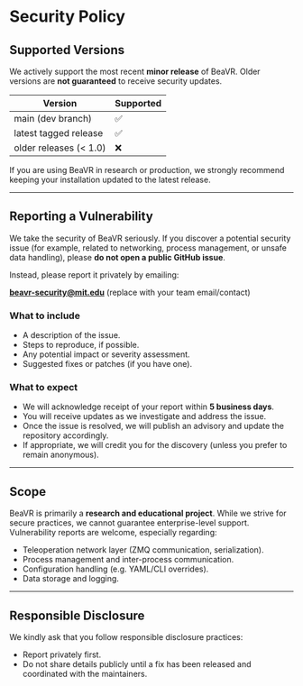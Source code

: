 # Security Policy

## Supported Versions

We actively support the most recent **minor release** of BeaVR. Older versions are **not guaranteed** to receive security updates.

| Version   | Supported          |
| --------- | ------------------ |
| main (dev branch) | :white_check_mark: |
| latest tagged release | :white_check_mark: |
| older releases (< 1.0) | :x:                |

If you are using BeaVR in research or production, we strongly recommend keeping your installation updated to the latest release.

---

## Reporting a Vulnerability

We take the security of BeaVR seriously. If you discover a potential security issue (for example, related to networking, process management, or unsafe data handling), please **do not open a public GitHub issue**.

Instead, please report it privately by emailing:

**beavr-security@mit.edu** (replace with your team email/contact)

### What to include
- A description of the issue.
- Steps to reproduce, if possible.
- Any potential impact or severity assessment.
- Suggested fixes or patches (if you have one).

### What to expect
- We will acknowledge receipt of your report within **5 business days**.
- You will receive updates as we investigate and address the issue.
- Once the issue is resolved, we will publish an advisory and update the repository accordingly.
- If appropriate, we will credit you for the discovery (unless you prefer to remain anonymous).

---

## Scope

BeaVR is primarily a **research and educational project**. While we strive for secure practices, we cannot guarantee enterprise-level support. Vulnerability reports are welcome, especially regarding:
- Teleoperation network layer (ZMQ communication, serialization).
- Process management and inter-process communication.
- Configuration handling (e.g. YAML/CLI overrides).
- Data storage and logging.

---

## Responsible Disclosure

We kindly ask that you follow responsible disclosure practices:
- Report privately first.
- Do not share details publicly until a fix has been released and coordinated with the maintainers.
